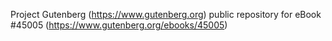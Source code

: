 Project Gutenberg (https://www.gutenberg.org) public repository for eBook #45005 (https://www.gutenberg.org/ebooks/45005)
